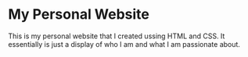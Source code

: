 # My Personal Website

This is my personal website that I created ussing HTML and CSS. It essentially is just a display of who I am and what I am passionate about. 
